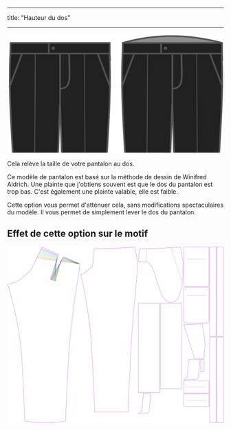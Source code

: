 - - -
title: "Hauteur du dos"
- - -

![Élévation arrière](backrise.svg)

Cela relève la taille de votre pantalon au dos.

<Note>

Ce modèle de pantalon est basé sur la méthode de dessin de Winifred Aldrich.
Une plainte que j'obtiens souvent est que le dos du pantalon est trop bas.
C'est également une plainte valable, elle est faible.

Cette option vous permet d'atténuer cela, sans modifications spectaculaires du modèle.
Il vous permet de simplement lever le dos du pantalon.

</Note>

## Effet de cette option sur le motif

![Cette image montre l'effet de cette option en superposant plusieurs variantes qui ont une valeur différente pour cette option](theo_backrise_sample.svg "Effet de cette option sur le modèle")
